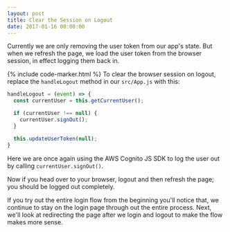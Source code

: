 ```yaml
---
layout: post
title: Clear the Session on Logout
date: 2017-01-16 00:00:00
---
```


Currently we are only removing the user token from our app's state. But when we refresh the page, we load the user token from the browser session, in effect logging them back in.

{% include code-marker.html %} To clear the browser session on logout, replace the `handleLogout` method in our `src/App.js` with this:

``` javascript
handleLogout = (event) => {
  const currentUser = this.getCurrentUser();

  if (currentUser !== null) {
    currentUser.signOut();
  }

  this.updateUserToken(null);
}
```

Here we are once again using the AWS Cognito JS SDK to log the user out by calling `currentUser.signOut()`.

Now if you head over to your browser, logout and then refresh the page; you should be logged out completely.

If you try out the entire login flow from the beginning you'll notice that, we continue to stay on the login page through out the entire process. Next, we'll look at redirecting the page after we login and logout to make the flow makes more sense.
